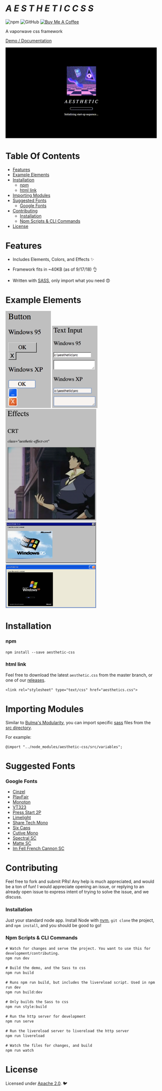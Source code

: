 # *A E S T H E T I C   C S S*

<!--- Badges -->

![npm](https://img.shields.io/npm/dt/aesthetic-css.svg)
![GitHub](https://img.shields.io/github/license/torch2424/aesthetic-css.svg)
[![Buy Me A Coffee](https://www.buymeacoffee.com/assets/img/custom_images/orange_img.png)](https://www.buymeacoffee.com/torch2424)

A vaporwave css framework

[Demo / Documentation](https://torch2424.github.io/aesthetic-css/)

![Aesthetic CSS Load Intro](./readme/aestheticLoop.gif)

# Table Of Contents

* [Features](#features)
* [Example Elements](#example-elements)
* [Installation](#installation)
  * [npm](#npm)
  * [html link](#html-link)
* [Importing Modules](#importing-modules)
* [Suggested Fonts](#suggested-fonts)
  * [Google Fonts](#google-fonts)
* [Contributing](#contributing)
  * [Installation](#installation-1)
  * [Npm Scripts &amp; CLI Commands](#npm-scripts--cli-commands)
* [License](#license)

# Features

* Includes Elements, Colors, and Effects ✨

* Framework fits in ~40KB (as of 9/17/18) 👌

* Written with [SASS](https://sass-lang.com/), only import what you need 😍

# Example Elements

<img src="./readme/buttonExample.png" alt="Button Element Example]" width="150px"/> <img src="./readme/textInputExample.png" alt="Text Input Example" width="150px"/> <img src="./readme/crtExample.png" alt="C R T Example" width="300px"/> <img src="./readme/windows95Example.png" alt="Windows 95 Modal Example" width="300px"/> <img src="./readme/windowsXpExample.png" alt="Windows XP Modal Example" width="300px"/> 
# Installation

### npm

`npm install --save aesthetic-css`

### html link

Feel free to download the latest `aesthetic.css` from the master branch, or one of our [releases](https://github.com/torch2424/aesthetic-css/releases).

`<link rel="stylesheet" type="text/css" href="aesthetics.css">`

# Importing Modules

Similar to [Bulma's Modularity](https://bulma.io/documentation/overview/modular/), you can import specific [sass](https://sass-lang.com/) files from the [src directory](./src).

For example:

`@import "../node_modules/aesthetic-css/src/variables";`

# Suggested Fonts

### Google Fonts

* [Cinzel](https://fonts.google.com/specimen/Cinzel)
* [PlayFair](https://fonts.google.com/specimen/Playfair+Display+SC)
* [Monoton](https://fonts.google.com/specimen/Monoton)
* [VT323](https://fonts.google.com/specimen/VT323)
* [Press Start 2P](https://fonts.google.com/specimen/Press+Start+2P)
* [Limelight](https://fonts.google.com/specimen/Limelight)
* [Share Tech Mono](https://fonts.google.com/specimen/Share+Tech+Mono)
* [Six Caps](https://fonts.google.com/specimen/Six+Caps)
* [Cutive Mono](https://fonts.google.com/specimen/Cutive+Mono)
* [Spectral SC](https://fonts.google.com/specimen/Spectral+SC)
* [Matte SC](https://fonts.google.com/specimen/Mate+SC)
* [Im Fell French Cannon SC]( https://fonts.google.com/specimen/IM+Fell+French+Canon+SC)

# Contributing

Feel free to fork and submit PRs! Any help is much appreciated, and would be a ton of fun! I would appreciate opening an issue, or replying to an already open issue to express intent of trying to solve the issue, and we discuss.

### Installation

Just your standard node app. Install Node with [nvm](https://github.com/creationix/nvm), `git clone` the project, and `npm install`, and you should be good to go!

### Npm Scripts & CLI Commands

```
# Watch for changes and serve the project. You want to use this for development/contributing.
npm run dev

# Build the demo, and the Sass to css
npm run build

# Runs npm run build, but includes the livereload script. Used in npm run dev
npm run build:dev

# Only builds the Sass to css
npm run style:build

# Run the http server for development
npm run serve

# Run the livereload server to livereload the http server
npm run livereload

# Watch the files for changes, and build
npm run watch
```

# License

Licensed under [Apache 2.0](https://choosealicense.com/licenses/apache-2.0/). 🐦
